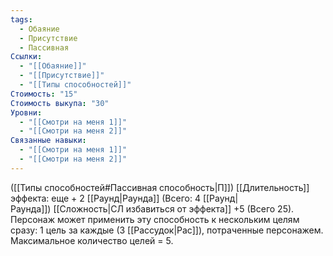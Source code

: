 ```yaml
---
tags:
  - Обаяние
  - Присутствие
  - Пассивная
Ссылки:
  - "[[Обаяние]]"
  - "[[Присутствие]]"
  - "[[Типы способностей]]"
Стоимость: "15"
Стоимость выкупа: "30"
Уровни:
  - "[[Смотри на меня 1]]"
  - "[[Смотри на меня 2]]"
Связанные навыки:
  - "[[Смотри на меня 1]]"
  - "[[Смотри на меня 2]]"
---
```

([[Типы способностей#Пассивная способность|П]]) [[Длительность]] эффекта: еще + 2 [[Раунд|Раунда]] (Всего: 4 [[Раунд|Раунда]]) [[Сложность|СЛ избавиться от эффекта]] +5 (Всего 25). Персонаж может применить эту способность к нескольким целям сразу: 1 цель за каждые (3 [[Рассудок|Рас]]), потраченные персонажем. Максимальное количество целей = 5.
